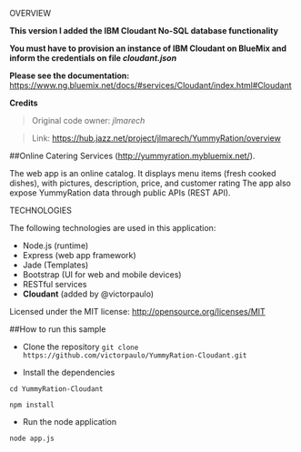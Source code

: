 
OVERVIEW


**This version I added the IBM Cloudant No-SQL database functionality**

**You must have to provision an instance of IBM Cloudant on BlueMix and inform the credentials on file _cloudant.json_**

**Please see the documentation:** https://www.ng.bluemix.net/docs/#services/Cloudant/index.html#Cloudant

**Credits**

> Original code owner: *jlmarech*

> Link: https://hub.jazz.net/project/jlmarech/YummyRation/overview

##Online Catering Services (http://yummyration.mybluemix.net/).  

The web app is an online catalog. It displays menu items (fresh cooked dishes), with pictures, description, price, and customer rating
The app also expose YummyRation data through public APIs (REST API).


TECHNOLOGIES

The following technologies are used in this application:
- Node.js (runtime)
- Express (web app framework)
- Jade (Templates)
- Bootstrap (UI for web and mobile devices)
- RESTful services 
- **Cloudant** (added by @victorpaulo)

Licensed under the MIT license: http://opensource.org/licenses/MIT

##How to run this sample

- Clone the repository
`git clone https://github.com/victorpaulo/YummyRation-Cloudant.git`

- Install the dependencies

`cd YummyRation-Cloudant`

`npm install`

- Run the node application

`node app.js`

